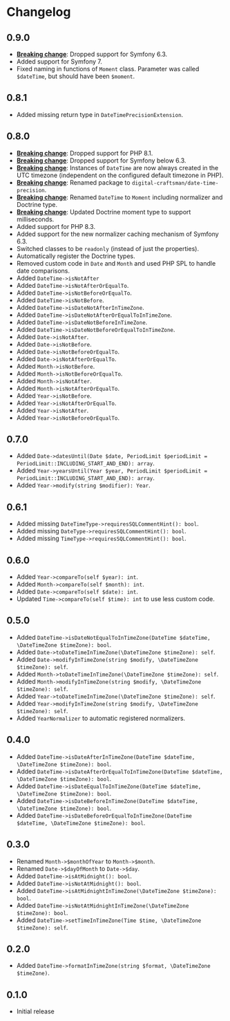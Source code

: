# Changelog

## 0.9.0

- **[Breaking change](./UPGRADE.md#dropped-support-for-symfony-63)**: Dropped support for Symfony 6.3.
- Added support for Symfony 7.
- Fixed naming in functions of `Moment` class. Parameter was called `$dateTime`, but should have been `$moment`.

## 0.8.1

- Added missing return type in `DateTimePrecisionExtension`.

## 0.8.0

- **[Breaking change](./UPGRADE.md#upgrade-to-at-least-php-82)**: Dropped support for PHP 8.1.
- **[Breaking change](./UPGRADE.md#dropped-support-for-symfony-below-63)**: Dropped support for Symfony below 6.3.
- **[Breaking change](UPGRADE.md#utc-as-supported-timezone)**: Instances of `DateTime` are now always created in the UTC timezone (independent on the configured default timezone in PHP).
- **[Breaking change](UPGRADE.md#renamed-package)**: Renamed package to `digital-craftsman/date-time-precision`.
- **[Breaking change](UPGRADE.md#renamed-datetime)**: Renamed `DateTime` to `Moment` including normalizer and Doctrine type.
- **[Breaking change](UPGRADE.md#updated-doctrine-moment-type-to-support-milliseconds)**: Updated Doctrine moment type to support milliseconds.
- Added support for PHP 8.3.
- Added support for the new normalizer caching mechanism of Symfony 6.3.
- Switched classes to be `readonly` (instead of just the properties).
- Automatically register the Doctrine types.
- Removed custom code in `Date` and `Month` and used PHP SPL to handle date comparisons.
- Added `DateTime->isNotAfter`
- Added `DateTime->isNotAfterOrEqualTo`.
- Added `DateTime->isNotBeforeOrEqualTo`.
- Added `DateTime->isNotBefore`.
- Added `DateTime->isDateNotAfterInTimeZone`.
- Added `DateTime->isDateNotAfterOrEqualToInTimeZone`.
- Added `DateTime->isDateNotBeforeInTimeZone`.
- Added `DateTime->isDateNotBeforeOrEqualToInTimeZone`.
- Added `Date->isNotAfter`.
- Added `Date->isNotBefore`.
- Added `Date->isNotBeforeOrEqualTo`.
- Added `Date->isNotAfterOrEqualTo`.
- Added `Month->isNotBefore`.
- Added `Month->isNotBeforeOrEqualTo`.
- Added `Month->isNotAfter`.
- Added `Month->isNotAfterOrEqualTo`.
- Added `Year->isNotBefore`.
- Added `Year->isNotAfterOrEqualTo`.
- Added `Year->isNotAfter`.
- Added `Year->isNotBeforeOrEqualTo`.

## 0.7.0

- Added `Date->datesUntil(Date $date, PeriodLimit $periodLimit = PeriodLimit::INCLUDING_START_AND_END): array`.
- Added `Year->yearsUntil(Year $year, PeriodLimit $periodLimit = PeriodLimit::INCLUDING_START_AND_END): array`.
- Added `Year->modify(string $modifier): Year`.

## 0.6.1

- Added missing `DateTimeType->requiresSQLCommentHint(): bool`.
- Added missing `DateType->requiresSQLCommentHint(): bool`.
- Added missing `TimeType->requiresSQLCommentHint(): bool`.

## 0.6.0

- Added `Year->compareTo(self $year): int`.
- Added `Month->compareTo(self $month): int`.
- Added `Date->compareTo(self $date): int`.
- Updated `Time->compareTo(self $time): int` to use less custom code.

## 0.5.0

- Added `DateTime->isDateNotEqualToInTimeZone(DateTime $dateTime, \DateTimeZone $timeZone): bool`.
- Added `Date->toDateTimeInTimeZone(\DateTimeZone $timeZone): self`.
- Added `Date->modifyInTimeZone(string $modify, \DateTimeZone $timeZone): self`.
- Added `Month->toDateTimeInTimeZone(\DateTimeZone $timeZone): self`.
- Added `Month->modifyInTimeZone(string $modify, \DateTimeZone $timeZone): self`.
- Added `Year->toDateTimeInTimeZone(\DateTimeZone $timeZone): self`.
- Added `Year->modifyInTimeZone(string $modify, \DateTimeZone $timeZone): self`.
- Added `YearNormalizer` to automatic registered normalizers.

## 0.4.0

- Added `DateTime->isDateAfterInTimeZone(DateTime $dateTime, \DateTimeZone $timeZone): bool`.
- Added `DateTime->isDateAfterOrEqualToInTimeZone(DateTime $dateTime, \DateTimeZone $timeZone): bool`.
- Added `DateTime->isDateEqualToInTimeZone(DateTime $dateTime, \DateTimeZone $timeZone): bool`.
- Added `DateTime->isDateBeforeInTimeZone(DateTime $dateTime, \DateTimeZone $timeZone): bool`.
- Added `DateTime->isDateBeforeOrEqualToInTimeZone(DateTime $dateTime, \DateTimeZone $timeZone): bool`.

## 0.3.0

- Renamed `Month->$monthOfYear` to `Month->$month`.
- Renamed `Date->$dayOfMonth` to `Date->$day`.
- Added `DateTime->isAtMidnight(): bool`.
- Added `DateTime->isNotAtMidnight(): bool`.
- Added `DateTime->isAtMidnightInTimeZone(\DateTimeZone $timeZone): bool`.
- Added `DateTime->isNotAtMidnightInTimeZone(\DateTimeZone $timeZone): bool`.
- Added `DateTime->setTimeInTimeZone(Time $time, \DateTimeZone $timeZone): self`.

## 0.2.0

- Added `DateTime->formatInTimeZone(string $format, \DateTimeZone $timeZone)`.

## 0.1.0

- Initial release
